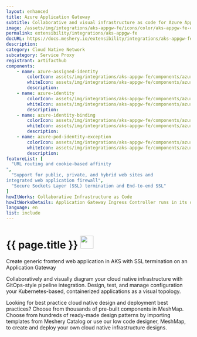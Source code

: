 ```yaml
---
layout: enhanced
title: Azure Application Gateway 
subtitle: Collaborative and visual infrastructure as code for Azure Application Gateway 
image: /assets/img/integrations/aks-appgw-fe/icons/color/aks-appgw-fe-color.svg
permalink: extensibility/integrations/aks-appgw-fe
docURL: https://docs.meshery.io/extensibility/integrations/aks-appgw-fe
description: 
category: Cloud Native Network
subcategory: Service Proxy
registrant: artifacthub
components: 
	- name: azure-assigned-identity
		colorIcon: assets/img/integrations/aks-appgw-fe/components/azure-assigned-identity/icons/color/azure-assigned-identity-color.svg
		whiteIcon: assets/img/integrations/aks-appgw-fe/components/azure-assigned-identity/icons/white/azure-assigned-identity-white.svg
		description: 
	- name: azure-identity
		colorIcon: assets/img/integrations/aks-appgw-fe/components/azure-identity/icons/color/azure-identity-color.svg
		whiteIcon: assets/img/integrations/aks-appgw-fe/components/azure-identity/icons/white/azure-identity-white.svg
		description: 
	- name: azure-identity-binding
		colorIcon: assets/img/integrations/aks-appgw-fe/components/azure-identity-binding/icons/color/azure-identity-binding-color.svg
		whiteIcon: assets/img/integrations/aks-appgw-fe/components/azure-identity-binding/icons/white/azure-identity-binding-white.svg
		description: 
	- name: azure-pod-identity-exception
		colorIcon: assets/img/integrations/aks-appgw-fe/components/azure-pod-identity-exception/icons/color/azure-pod-identity-exception-color.svg
		whiteIcon: assets/img/integrations/aks-appgw-fe/components/azure-pod-identity-exception/icons/white/azure-pod-identity-exception-white.svg
		description: 
featureList: [
  "URL routing and cookie-based affinity
",
  "Support for public, private, and hybrid web sites and 
integrated web application firewall",
  "Secure Sockets Layer (SSL) termination and End-to-end SSL"
]
howItWorks: Collaborative Infrastructure as Code
howItWorksDetails: Application Gateway Ingress Controller runs in its own pod on the customer’s AKS. Ingress Controller monitors a subset of Kubernetes’ resources for changes. The state of the AKS cluster is translated to Application Gateway specific configuration and applied to the Azure Resource Manager. The continuous re-configuration of Application Gateway ensures uninterrupted flow of traffic to AKS’ services. The diagram below illustrates the flow of state and configuration changes from the Kubernetes API, via Application Gateway Ingress Controller, to Resource Manager and then Application Gateway.
language: en
list: include
---
```

<h1>{{ page.title }} <img src="{{ page.image }}" style="width: 35px; height: 35px;" /></h1>

<p>
Create generic frontend web application in AKS with SSL termination on an Application Gateway
</p>
<p>
    Collaboratively and visually diagram your cloud native infrastructure with GitOps-style pipeline integration. Design, test, and manage configuration your Kubernetes-based, containerized applications as a visual topology.
</p>
<p>
    Looking for best practice cloud native design and deployment best practices? Choose from thousands of pre-built components in MeshMap. Choose from hundreds of ready-made design patterns by importing templates from Meshery Catalog or use our low code designer, MeshMap, to create and deploy your own cloud native infrastructure designs.
</p>
